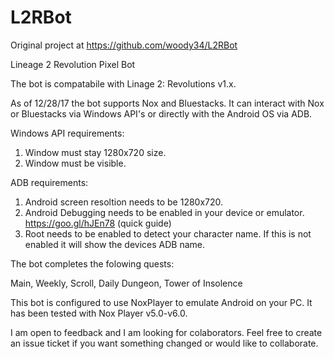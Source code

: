 # L2RBot

Original project at https://github.com/woody34/L2RBot

Lineage 2 Revolution Pixel Bot

The bot is compatabile with Linage 2: Revolutions v1.x.

As of 12/28/17 the bot supports Nox and Bluestacks. It can interact with Nox or Bluestacks via Windows API's or directly with the Android OS via ADB.


Windows API requirements:
1. Window must stay 1280x720 size.
2. Window must be visible.

ADB requirements:
1. Android screen resoltion needs to be 1280x720.
2. Android Debugging needs to be enabled in your device or emulator. https://goo.gl/hJEn78 (quick guide)
3. Root needs to be enabled to detect your character name. If this is not enabled it will show the devices ADB name.


The bot completes the folowing quests:

Main,
Weekly,
Scroll,
Daily Dungeon,
Tower of Insolence

This bot is configured to use NoxPlayer to emulate Android on your PC. It has been tested with Nox Player v5.0-v6.0. 

I am open to feedback and I am looking for colaborators. Feel free to create an issue ticket if you want something changed or would like to collaborate. 
